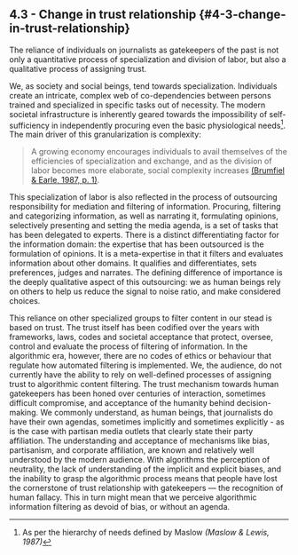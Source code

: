 ## 4.3 - Change in trust relationship {#4-3-change-in-trust-relationship}

The reliance of individuals on journalists as gatekeepers of the past is not only a quantitative process of specialization and division of labor, but also a qualitative process of assigning trust.

We, as society and social beings, tend towards specialization. Individuals create an intricate, complex web of co-dependencies between persons trained and specialized in specific tasks out of necessity. The modern societal infrastructure is inherently geared towards the impossibility of self-sufficiency in independently procuring even the basic physiological needs[^8]. The main driver of this granularization is complexity:

> A growing economy encourages individuals to avail themselves of the efficiencies of specialization and exchange, and as the division of labor becomes more elaborate, social complexity increases [(Brumfiel &amp; Earle, 1987, p. 1)](https://paperpile.com/c/BG18Wg/lzle5/?locator=1).

This specialization of labor is also reflected in the process of outsourcing responsibility for mediation and filtering of information. Procuring, filtering and categorizing information, as well as narrating it, formulating opinions, selectively presenting and setting the media agenda, is a set of tasks that has been delegated to experts. There is a distinct differentiating factor for the information domain: the expertise that has been outsourced is the formulation of opinions. It is a meta-expertise in that it filters and evaluates information about other domains. It qualifies and differentiates, sets preferences, judges and narrates. The defining difference of importance is the deeply qualitative aspect of this outsourcing: we as human beings rely on others to help us reduce the signal to noise ratio, and make considered choices.

This reliance on other specialized groups to filter content in our stead is based on trust. The trust itself has been codified over the years with frameworks, laws, codes and societal acceptance that protect, oversee, control and evaluate the process of filtering of information. In the algorithmic era, however, there are no codes of ethics or behaviour that regulate how automated filtering is implemented. We, the audience, do not currently have the ability to rely on well-defined processes of assigning trust to algorithmic content filtering. The trust mechanism towards human gatekeepers has been honed over centuries of interaction, sometimes difficult compromise, and acceptance of the humanity behind decision-making. We commonly understand, as human beings, that journalists do have their own agendas, sometimes implicitly and sometimes explicitly - as is the case with partisan media outlets that clearly state their party affiliation. The understanding and acceptance of mechanisms like bias, partisanism, and corporate affiliation, are known and relatively well understood by the modern audience. With algorithms the perception of neutrality, the lack of understanding of the implicit and explicit biases, and the inability to grasp the algorithmic process means that people have lost the cornerstone of trust relationship with gatekeepers — the recognition of human fallacy. This in turn might mean that we perceive algorithmic information filtering as devoid of bias, or without an agenda.

[^8]: As per the hierarchy of needs defined by Maslow _(Maslow & Lewis, 1987)_